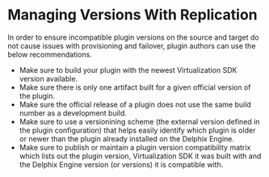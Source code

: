 # Managing Versions With Replication

In order to ensure incompatible plugin versions on the source and target do not cause issues with provisioning and failover, plugin authors can use the below recommendations.

- Make sure to build your plugin with the newest Virtualization SDK version available.
- Make sure there is only one artifact built for a given official version of the plugin.
- Make sure the official release of a plugin does not use the same build number as a development build.
- Make sure to use a versionining scheme (the external version defined in the plugin configuration) that helps easily identify which plugin is older or newer than the plugin already installed on the Delphix Engine.
- Make sure to publish or maintain a plugin version compatibility matrix which lists out the plugin version, Virtualization SDK it was built with and the Delphix Engine version (or versions) it is compatible with.
